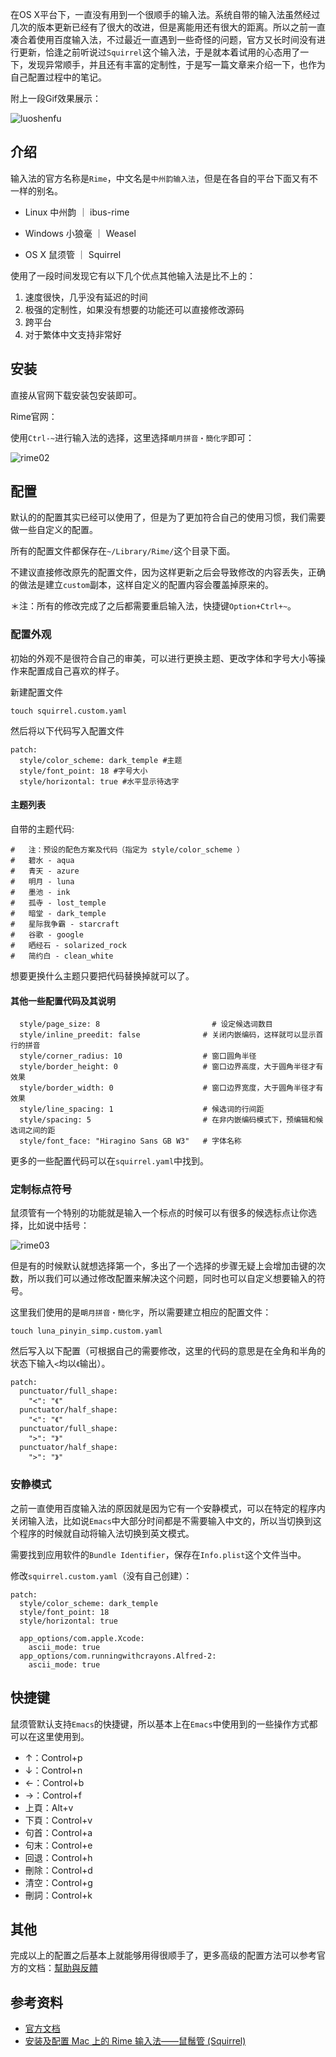   
在OS X平台下，一直没有用到一个很顺手的输入法。系统自带的输入法虽然经过几次的版本更新已经有了很大的改进，但是离能用还有很大的距离。所以之前一直凑合着使用百度输入法，不过最近一直遇到一些奇怪的问题，官方又长时间没有进行更新，恰逢之前听说过`Squirrel`这个输入法，于是就本着试用的心态用了一下，发现异常顺手，并且还有丰富的定制性，于是写一篇文章来介绍一下，也作为自己配置过程中的笔记。

附上一段Gif效果展示：

![luoshenfu](https://raw.githubusercontent.com/forrestchang/img-repo/master/20190326141508.png)

## 介绍

输入法的官方名称是`Rime`，中文名是`中州韵输入法`，但是在各自的平台下面又有不一样的别名。

- Linux
	中州韵 ｜ ibus-rime

- Windows
	小狼毫 ｜ Weasel

- OS X
	鼠须管 ｜ Squirrel

使用了一段时间发现它有以下几个优点其他输入法是比不上的：

1. 速度很快，几乎没有延迟的时间
2. 极强的定制性，如果没有想要的功能还可以直接修改源码
3. 跨平台
4. 对于繁体中文支持非常好

## 安装

直接从官网下载安装包安装即可。

Rime官网：[](http://rime.im/)

使用`Ctrl-~`进行输入法的选择，这里选择`朙月拼音・簡化字`即可：

![rime02](https://raw.githubusercontent.com/forrestchang/img-repo/master/20190326141701.png)

## 配置

默认的的配置其实已经可以使用了，但是为了更加符合自己的使用习惯，我们需要做一些自定义的配置。

所有的配置文件都保存在`~/Library/Rime/`这个目录下面。

不建议直接修改原先的配置文件，因为这样更新之后会导致修改的内容丢失，正确的做法是建立`custom`副本，这样自定义的配置内容会覆盖掉原来的。

＊注：所有的修改完成了之后都需要重启输入法，快捷键`Option+Ctrl+~`。

### 配置外观

初始的外观不是很符合自己的审美，可以进行更换主题、更改字体和字号大小等操作来配置成自己喜欢的样子。

新建配置文件

```
touch squirrel.custom.yaml
```

然后将以下代码写入配置文件

```
patch:
  style/color_scheme: dark_temple #主题
  style/font_point: 18 #字号大小
  style/horizontal: true #水平显示待选字
```

#### 主题列表

自带的主题代码:

```
#   注：预设的配色方案及代码（指定为 style/color_scheme ）
#   碧水 - aqua
#   青天 - azure
#   明月 - luna
#   墨池 - ink
#   孤寺 - lost_temple
#   暗堂 - dark_temple
#   星际我争霸 - starcraft
#   谷歌 - google
#   晒经石 - solarized_rock
#   简约白 - clean_white
```

想要更换什么主题只要把代码替换掉就可以了。

#### 其他一些配置代码及其说明

```
  style/page_size: 8			             # 设定候选词数目
  style/inline_preedit: false              # 关闭内嵌编码，这样就可以显示首行的拼音
  style/corner_radius: 10                  # 窗口圆角半径
  style/border_height: 0                   # 窗口边界高度，大于圆角半径才有效果
  style/border_width: 0                    # 窗口边界宽度，大于圆角半径才有效果
  style/line_spacing: 1                    # 候选词的行间距
  style/spacing: 5                         # 在非内嵌编码模式下，预编辑和候选词之间的距
  style/font_face: "Hiragino Sans GB W3"   # 字体名称
```

更多的一些配置代码可以在`squirrel.yaml`中找到。

### 定制标点符号

鼠须管有一个特别的功能就是输入一个标点的时候可以有很多的候选标点让你选择，比如说中括号：

![rime03](https://raw.githubusercontent.com/forrestchang/img-repo/master/20190326141747.png)


但是有的时候默认就想选择第一个，多出了一个选择的步骤无疑上会增加击键的次数，所以我们可以通过修改配置来解决这个问题，同时也可以自定义想要输入的符号。

这里我们使用的是`朙月拼音・簡化字`，所以需要建立相应的配置文件：

```
touch luna_pinyin_simp.custom.yaml
```

然后写入以下配置（可根据自己的需要修改，这里的代码的意思是在全角和半角的状态下输入`<`均以`《`输出）。

```
patch:
  punctuator/full_shape:
    "<": "《"
  punctuator/half_shape:
    "<": "《"
  punctuator/full_shape:
    ">": "》"
  punctuator/half_shape:
    ">": "》"
```

### 安静模式

之前一直使用百度输入法的原因就是因为它有一个安静模式，可以在特定的程序内关闭输入法，比如说`Emacs`中大部分时间都是不需要输入中文的，所以当切换到这个程序的时候就自动将输入法切换到英文模式。

需要找到应用软件的`Bundle Identifier`，保存在`Info.plist`这个文件当中。

修改`squirrel.custom.yaml`（没有自己创建）：

```
patch:
  style/color_scheme: dark_temple
  style/font_point: 18
  style/horizontal: true

  app_options/com.apple.Xcode:
    ascii_mode: true
  app_options/com.runningwithcrayons.Alfred-2:
    ascii_mode: true
```

## 快捷键

鼠须管默认支持`Emacs`的快捷键，所以基本上在`Emacs`中使用到的一些操作方式都可以在这里使用到。

- ↑：Control+p
- ↓：Control+n
- ←：Control+b
- →：Control+f
- 上頁：Alt+v
- 下頁：Control+v
- 句首：Control+a
- 句末：Control+e
- 回退：Control+h
- 刪除：Control+d
- 清空：Control+g
- 刪詞：Control+k

## 其他

完成以上的配置之后基本上就能够用得很顺手了，更多高级的配置方法可以参考官方的文档：[幫助與反饋](http://rime.im/docs/)

## 参考资料
- [官方文档](http://rime.im/docs/)
- [安装及配置 Mac 上的 Rime 输入法——鼠鬚管 (Squirrel)](http://www.dreamxu.com/install-config-squirrel/)

